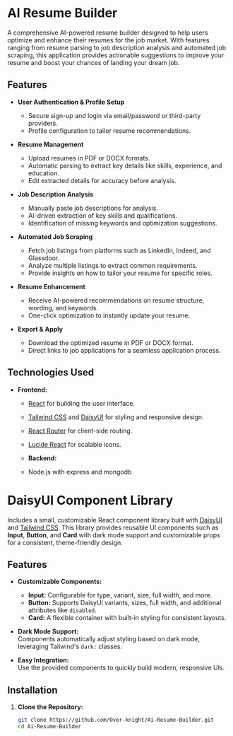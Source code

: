 # AI Resume Builder

A comprehensive AI-powered resume builder designed to help users optimize and enhance their resumes for the job market. With features ranging from resume parsing to job description analysis and automated job scraping, this application provides actionable suggestions to improve your resume and boost your chances of landing your dream job.

## Features

- **User Authentication & Profile Setup**

  - Secure sign-up and login via email/password or third-party providers.
  - Profile configuration to tailor resume recommendations.

- **Resume Management**

  - Upload resumes in PDF or DOCX formats.
  - Automatic parsing to extract key details like skills, experience, and education.
  - Edit extracted details for accuracy before analysis.

- **Job Description Analysis**

  - Manually paste job descriptions for analysis.
  - AI-driven extraction of key skills and qualifications.
  - Identification of missing keywords and optimization suggestions.

- **Automated Job Scraping**

  - Fetch job listings from platforms such as LinkedIn, Indeed, and Glassdoor.
  - Analyze multiple listings to extract common requirements.
  - Provide insights on how to tailor your resume for specific roles.

- **Resume Enhancement**

  - Receive AI-powered recommendations on resume structure, wording, and keywords.
  - One-click optimization to instantly update your resume.

- **Export & Apply**
  - Download the optimized resume in PDF or DOCX format.
  - Direct links to job applications for a seamless application process.

## Technologies Used

- **Frontend:**

  - [React](https://reactjs.org/) for building the user interface.
  - [Tailwind CSS](https://tailwindcss.com/) and [DaisyUI](https://daisyui.com/) for styling and responsive design.
  - [React Router](https://reactrouter.com/) for client-side routing.
  - [Lucide React](https://lucide.dev/) for scalable icons.

  - **Backend:**
  - Node.js with express and mongodb

  

 # DaisyUI Component Library

Includes a small, customizable React component library built with [DaisyUI](https://daisyui.com/) and [Tailwind CSS](https://tailwindcss.com/). This library provides reusable UI components such as **Input**, **Button**, and **Card** with dark mode support and customizable props for a consistent, theme-friendly design.

## Features

- **Customizable Components:**

  - **Input:** Configurable for type, variant, size, full width, and more.
  - **Button:** Supports DaisyUI variants, sizes, full width, and additional attributes like `disabled`.
  - **Card:** A flexible container with built-in styling for consistent layouts.

- **Dark Mode Support:**  
  Components automatically adjust styling based on dark mode, leveraging Tailwind's `dark:` classes.

- **Easy Integration:**  
  Use the provided components to quickly build modern, responsive UIs.





<!-- - **AI Integration:**
  - (Mention any AI or machine learning services/libraries used for resume parsing and job scraping.) -->

## Installation

1. **Clone the Repository:**
   ```bash
   git clone https://github.com/Over-knight/Ai-Resume-Builder.git
   cd Ai-Resume-Builder
   ```
